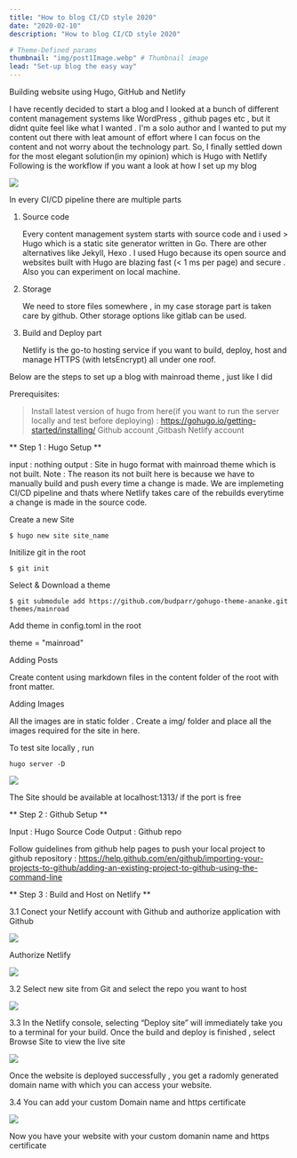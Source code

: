 ```yaml
---
title: "How to blog CI/CD style 2020"
date: "2020-02-10"
description: "How to blog CI/CD style 2020"

# Theme-Defined params
thumbnail: "img/post1Image.webp" # Thumbnail image
lead: "Set-up blog the easy way"
---
```



Building website using Hugo, GitHub and Netlify 

I have recently decided to start a blog and I looked at a bunch of different content management systems like WordPress , github pages etc , but it didnt quite feel like what I wanted . I'm a solo author and I wanted to put my content out there with leat amount of effort where I can focus on the content and not worry about the technology part. So, I finally settled down for the most elegant solution(in my opinion) which is Hugo with Netlify
Following is the workflow if you want a look at how I set up my blog

![](/img/workflow.png)

In every CI/CD pipeline there are multiple parts 

1. Source code  

     Every content management system starts with source code and i used > Hugo which is a static site generator written in Go. There are other alternatives like Jekyll, Hexo . I used Hugo because its open source and  websites built with Hugo are blazing fast (< 1 ms per page) and secure . 
Also you can experiment on local machine.

2. Storage 
    
    We need to store files somewhere , in my case storage part is taken care by github. Other storage options like gitlab can be used. 

3. Build and Deploy part 
    
    Netlify is the go-to hosting service if you want to  build, deploy, host and manage HTTPS (with letsEncrypt) all under one roof. 
    


Below are the steps to set up a blog with mainroad theme , just like I did

Prerequisites:
 
> Install latest version of hugo from here(if you want to run the server locally and test before deploying) :  https://gohugo.io/getting-started/installing/ 
> Github account ,Gitbash
> Netlify account

** Step 1 : Hugo Setup **

input  : nothing
output : Site in hugo format with mainroad theme which is not built.
    Note : The reason its not built here is because we have to manually build and push every time a change is made. We are implemeting CI/CD pipeline and thats where Netlify takes care of the rebuilds everytime a change is made in the source code. 

Create a new Site 
``` 
$ hugo new site site_name
 ```

Initilize git in the root
``` 
$ git init
```

Select & Download a  theme
```
$ git submodule add https://github.com/budparr/gohugo-theme-ananke.git themes/mainroad
```
Add theme in config.toml in the root

theme = "mainroad"

Adding Posts

Create content using markdown files in the content folder of the root with front matter.

Adding Images 

All the images are in static folder . Create a img/ folder and place all the images required for the site in here.

To test site locally , run  
```
hugo server -D 
 ```

![](/img/hugoServerD.png)

The Site should be available at localhost:1313/ if the port is free

** Step 2 : Github Setup **

Input  : Hugo Source Code
Output : Github repo

Follow guidelines from github help pages to push your local project to github repository : https://help.github.com/en/github/importing-your-projects-to-github/adding-an-existing-project-to-github-using-the-command-line


** Step 3 : Build and Host on Netlify **

3.1 Conect your Netlify account with Github and authorize application with Github

![](/img/hugoNetlify1.png)

Authorize Netlify 

![](/img/NetlifyHugo2.png)


3.2 Select new site from Git and select the repo you want to host

![](/img/NetlifyHugo3.png)


3.3 In the Netlify console, selecting “Deploy site” will immediately take you to a terminal for your build. Once the build and deploy is finished , select Browse Site to view the live site

![](/img/hugoNetlify4.png)


Once the website is deployed successfully , you get a radomly generated domain name with which you can access your website.

3.4 You can add your custom Domain name and https certificate

![](/img/5.png)


Now you have your website with your custom domanin name and https certificate 